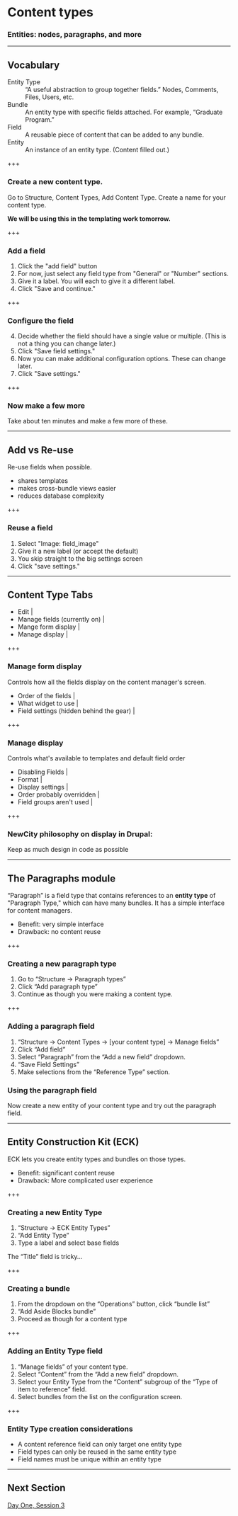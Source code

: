# Content types

### Entities: nodes, paragraphs, and more

---

## Vocabulary

<dl>
  <dt>Entity Type</dt>
  <dd>“A useful abstraction to group together fields.” Nodes, Comments, Files, Users, etc.</dd>
  <dt>Bundle</dt>
  <dd>An entity type with specific fields attached. For example, “Graduate Program.”</dd>
  <dt>Field</dt>
  <dd>A reusable piece of content that can be added to any bundle.</dd>
  <dt>Entity</dt>
  <dd>An instance of an entity type. (Content filled out.)</dd>
</dl>

+++

### Create a new content type.

Go to Structure, Content Types, Add Content Type. Create a name for your content type.  

**We will be using this in the templating work tomorrow.**

+++

### Add a field

1. Click the "add field" button
2. For now, just select any field type from "General" or "Number" sections.
3. Give it a label. You will each to give it a different label.
4. Click "Save and continue."

+++
### Configure the field

4. Decide whether the field should have a single value or multiple. (This is not a thing you can change later.) 
5. Click "Save field settings."
6. Now you can make additional configuration options. These can change later.
7. Click "Save settings."

+++ 

### Now make a few more

Take about ten minutes and make a few more of these.

---

## Add vs Re-use

Re-use fields when possible. 

- shares templates
- makes cross-bundle views easier
- reduces database complexity

+++

### Reuse a field

1. Select "Image: field_image" 
2. Give it a new label (or accept the default)
3. You skip straight to the big settings screen
4. Click "save settings."

---

## Content Type Tabs

- Edit |
- Manage fields (currently on) |
- Mange form display |
- Manage display |

+++

### Manage form display

Controls how all the fields display on the content manager's screen.

- Order of the fields |
- What widget to use |
- Field settings (hidden behind the gear) |

+++
### Manage display

Controls what's available to templates and default field order

- Disabling Fields |
- Format |
- Display settings |
- Order probably overridden |
- Field groups aren't used |

+++

### NewCity philosophy on display in Drupal:

Keep as much design in code as possible

---

## The Paragraphs module

“Paragraph” is a field type that contains references to an **entity type** of "Paragraph Type," which can have many bundles. It has a simple interface for content managers. 

- Benefit: very simple interface
- Drawback: no content reuse

+++

### Creating a new paragraph type

1. Go to “Structure -> Paragraph types”
2. Click “Add paragraph type”
3. Continue as though you were making a content type.

+++

### Adding a paragraph field 

1. “Structure -> Content Types -> [your content type] -> Manage fields”
2. Click “Add field”
3. Select “Paragraph” from the “Add a new field” dropdown.
4. “Save Field Settings”
5. Make selections from the “Reference Type” section.

### Using the paragraph field

Now create a new entity of your content type and try out the paragraph field.

---

## Entity Construction Kit (ECK)

ECK lets you create entity types and bundles on those types.

- Benefit: significant content reuse
- Drawback: More complicated user experience

+++ 

### Creating a new Entity Type

1. “Structure -> ECK Entity Types”
2. “Add Entity Type”
3. Type a label and select base fields

The “Title” field is tricky…

+++

### Creating a bundle

1. From the dropdown on the “Operations” button, click “bundle list”
2. “Add Aside Blocks bundle”
3. Proceed as though for a content type

+++

### Adding an Entity Type field

1. “Manage fields” of your content type.
2. Select “Content” from the “Add a new field” dropdown.
3. Select your Entity Type from the “Content” subgroup of the “Type of item to reference” field.
4. Select bundles from the list on the configuration screen.

+++

### Entity Type creation considerations

- A content reference field can only target one entity type
- Field types can only be reused in the same entity type
- Field names must be unique within an entity type

---

## Next Section

[Day One, Session 3](https://gitpitch.com/thudfactor/coi-training?p=13)


